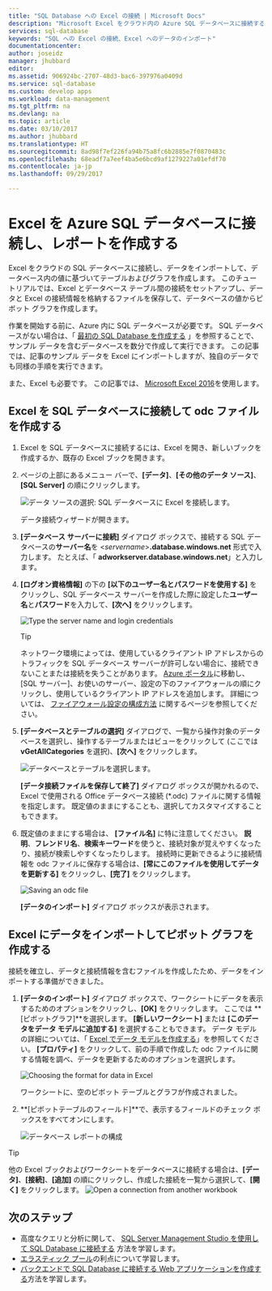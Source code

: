 ```yaml
---
title: "SQL Database への Excel の接続 | Microsoft Docs"
description: "Microsoft Excel をクラウド内の Azure SQL データベースに接続する方法について説明します。 レポートの作成およびデータの探索を目的として、データを Excel にインポートします。"
services: sql-database
keywords: "SQL への Excel の接続、Excel へのデータのインポート"
documentationcenter: 
author: joseidz
manager: jhubbard
editor: 
ms.assetid: 906924bc-2707-48d3-bac6-397976a0409d
ms.service: sql-database
ms.custom: develop apps
ms.workload: data-management
ms.tgt_pltfrm: na
ms.devlang: na
ms.topic: article
ms.date: 03/10/2017
ms.author: jhubbard
ms.translationtype: HT
ms.sourcegitcommit: 8ad98f7ef226fa94b75a8fc6b2885e7f0870483c
ms.openlocfilehash: 68eadf7a7eef4ba5e6bcd9af1279227a01efdf70
ms.contentlocale: ja-jp
ms.lasthandoff: 09/29/2017

---
```

# <a name="connect-excel-to-an-azure-sql-database-and-create-a-report"></a>Excel を Azure SQL データベースに接続し、レポートを作成する

Excel をクラウドの SQL データベースに接続し、データをインポートして、データベース内の値に基づいてテーブルおよびグラフを作成します。 このチュートリアルでは、Excel とデータベース テーブル間の接続をセットアップし、データと Excel の接続情報を格納するファイルを保存して、データベースの値からピボット グラフを作成します。

作業を開始する前に、Azure 内に SQL データベースが必要です。 SQL データベースがない場合は、「 [最初の SQL Database を作成する](sql-database-get-started-portal.md) 」を参照することで、サンプル データを含むデータベースを数分で作成して実行できます。 この記事では、記事のサンプル データを Excel にインポートしますが、独自のデータでも同様の手順を実行できます。

また、Excel も必要です。 この記事では、 [Microsoft Excel 2016](https://products.office.com/)を使用します。

## <a name="connect-excel-to-a-sql-database-and-create-an-odc-file"></a>Excel を SQL データベースに接続して odc ファイルを作成する
1. Excel を SQL データベースに接続するには、Excel を開き、新しいブックを作成するか、既存の Excel ブックを開きます。
2. ページの上部にあるメニュー バーで、**[データ]**、**[その他のデータ ソース]**、**[SQL Server]** の順にクリックします。
   
   ![データ ソースの選択: SQL データベースに Excel を接続します。](./media/sql-database-connect-excel/excel_data_source.png)
   
   データ接続ウィザードが開きます。
3. **[データベース サーバーに接続]** ダイアログ ボックスで、接続する SQL データベースの**サーバー名**を <*servername*>**.database.windows.net** 形式で入力します。 たとえば、「 **adworkserver.database.windows.net**」と入力します。
4. **[ログオン資格情報]** の下の **[以下のユーザー名とパスワードを使用する]** をクリックし、SQL データベース サーバーを作成した際に設定した**ユーザー名**と**パスワード**を入力して、**[次へ]** をクリックします。
   
   ![Type the server name and login credentials](./media/sql-database-connect-excel/connect-to-server.png)
   
   > [!TIP]
   > ネットワーク環境によっては、使用しているクライアント IP アドレスからのトラフィックを SQL データベース サーバーが許可しない場合に、接続できないことまたは接続を失うことがあります。 [Azure ポータル](https://portal.azure.com/)に移動し、[SQL サーバー]、お使いのサーバー、設定の下のファイアウォールの順にクリックし、使用しているクライアント IP アドレスを追加します。 詳細については、 [ファイアウォール設定の構成方法](sql-database-configure-firewall-settings.md) に関するページを参照してください。
   > 
   > 
5. **[データベースとテーブルの選択]** ダイアログで、一覧から操作対象のデータベースを選択し、操作するテーブルまたはビューをクリックして (ここでは **vGetAllCategories** を選択)、**[次へ]** をクリックします。
   
    ![データベースとテーブルを選択します。](./media/sql-database-connect-excel/select-database-and-table.png)
   
    **[データ接続ファイルを保存して終了]** ダイアログ ボックスが開かれるので、Excel で使用される Office データベース接続 (*.odc) ファイルに関する情報を指定します。 既定値のままにすることも、選択してカスタマイズすることもできます。
6. 既定値のままにする場合は、 **[ファイル名]** に特に注意してください。 **説明**、**フレンドリ名**、**検索キーワード**を使うと、接続対象が覚えやすくなったり、接続が検索しやすくなったりします。 接続時に更新できるように接続情報を odc ファイルに保存する場合は、**[常にこのファイルを使用してデータを更新する]** をクリックし、**[完了]** をクリックします。
   
    ![Saving an odc file](./media/sql-database-connect-excel/save-odc-file.png)
   
    **[データのインポート]** ダイアログ ボックスが表示されます。

## <a name="import-the-data-into-excel-and-create-a-pivot-chart"></a>Excel にデータをインポートしてピボット グラフを作成する
接続を確立し、データと接続情報を含むファイルを作成したため、データをインポートする準備ができました。

1. **[データのインポート]** ダイアログ ボックスで、ワークシートにデータを表示するためのオプションをクリックし、**[OK]** をクリックします。 ここでは **[ピボットグラフ​​]**を選択します。 **[新しいワークシート]** または **[このデータをデータ モデルに追加する]** を選択することもできます。 データ モデルの詳細については、「 [Excel でデータ モデルを作成する](https://support.office.com/article/Create-a-Data-Model-in-Excel-87E7A54C-87DC-488E-9410-5C75DBCB0F7B)」を参照してください。 **[プロパティ]** をクリックして、前の手順で作成した odc ファイルに関する情報を調べ、データを更新するためのオプションを選択します。
   
    ![Choosing the format for data in Excel](./media/sql-database-connect-excel/import-data.png)
   
    ワークシートに、空のピボット テーブルとグラフが作成されました。
2. **[ピボットテーブルのフィールド]**で、表示するフィールドのチェック ボックスをすべてオンにします。
   
    ![データベース レポートの構成](./media/sql-database-connect-excel/power-pivot-results.png)

> [!TIP]
> 他の Excel ブックおよびワークシートをデータベースに接続する場合は、**[データ]**、**[接続]**、**[追加]** の順にクリックし、作成した接続を一覧から選択して、**[開く]** をクリックします。
> ![Open a connection from another workbook](./media/sql-database-connect-excel/open-from-another-workbook.png)
> 
> 

## <a name="next-steps"></a>次のステップ
* 高度なクエリと分析に関して、 [SQL Server Management Studio を使用して SQL Database に接続する](sql-database-connect-query-ssms.md) 方法を学習します。
* [エラスティック プール](sql-database-elastic-pool.md)の利点について学習します。
* [バックエンドで SQL Database に接続する Web アプリケーションを作成する](../app-service/app-service-web-tutorial-dotnet-sqldatabase.md)方法を学習します。


